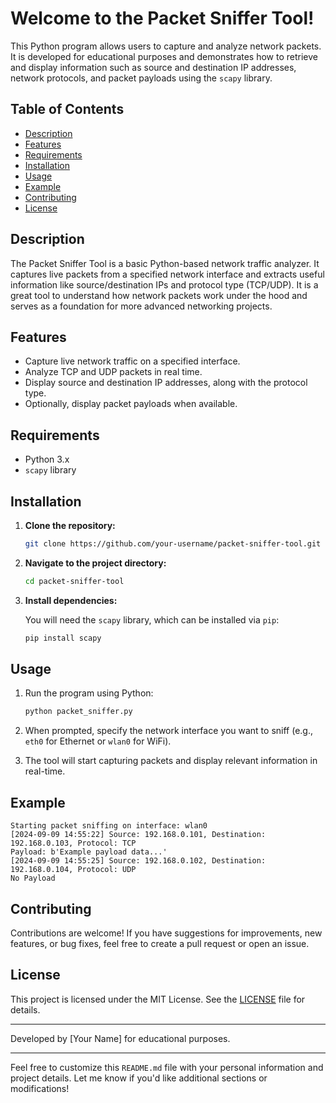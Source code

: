 # Welcome to the Packet Sniffer Tool!

This Python program allows users to capture and analyze network packets. It is developed for educational purposes and demonstrates how to retrieve and display information such as source and destination IP addresses, network protocols, and packet payloads using the `scapy` library.

## Table of Contents

- [Description](#description)
- [Features](#features)
- [Requirements](#requirements)
- [Installation](#installation)
- [Usage](#usage)
- [Example](#example)
- [Contributing](#contributing)
- [License](#license)

## Description

The Packet Sniffer Tool is a basic Python-based network traffic analyzer. It captures live packets from a specified network interface and extracts useful information like source/destination IPs and protocol type (TCP/UDP). It is a great tool to understand how network packets work under the hood and serves as a foundation for more advanced networking projects.

## Features

- Capture live network traffic on a specified interface.
- Analyze TCP and UDP packets in real time.
- Display source and destination IP addresses, along with the protocol type.
- Optionally, display packet payloads when available.

## Requirements

- Python 3.x
- `scapy` library

## Installation

1. **Clone the repository:**

    ```bash
    git clone https://github.com/your-username/packet-sniffer-tool.git
    ```

2. **Navigate to the project directory:**

    ```bash
    cd packet-sniffer-tool
    ```

3. **Install dependencies:**

    You will need the `scapy` library, which can be installed via `pip`:

    ```bash
    pip install scapy
    ```

## Usage

1. Run the program using Python:

    ```bash
    python packet_sniffer.py
    ```

2. When prompted, specify the network interface you want to sniff (e.g., `eth0` for Ethernet or `wlan0` for WiFi).

3. The tool will start capturing packets and display relevant information in real-time.

## Example

```
Starting packet sniffing on interface: wlan0
[2024-09-09 14:55:22] Source: 192.168.0.101, Destination: 192.168.0.103, Protocol: TCP
Payload: b'Example payload data...'
[2024-09-09 14:55:25] Source: 192.168.0.102, Destination: 192.168.0.104, Protocol: UDP
No Payload
```

## Contributing

Contributions are welcome! If you have suggestions for improvements, new features, or bug fixes, feel free to create a pull request or open an issue.

## License

This project is licensed under the MIT License. See the [LICENSE](LICENSE) file for details.

---

Developed by [Your Name] for educational purposes.

---

Feel free to customize this `README.md` file with your personal information and project details. Let me know if you'd like additional sections or modifications!
